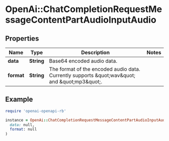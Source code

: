 # OpenAi::ChatCompletionRequestMessageContentPartAudioInputAudio

## Properties

| Name | Type | Description | Notes |
| ---- | ---- | ----------- | ----- |
| **data** | **String** | Base64 encoded audio data. |  |
| **format** | **String** | The format of the encoded audio data. Currently supports \&quot;wav\&quot; and \&quot;mp3\&quot;.  |  |

## Example

```ruby
require 'openai-openapi-rb'

instance = OpenAi::ChatCompletionRequestMessageContentPartAudioInputAudio.new(
  data: null,
  format: null
)
```

